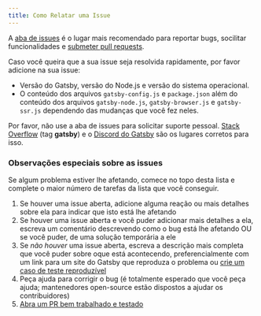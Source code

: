 ```yaml
---
title: Como Relatar uma Issue
---
```


A [aba de issues](https://github.com/gatsbyjs/gatsby/issues) é o lugar mais recomendado para reportar bugs, socilitar funcionalidades e [submeter pull requests](/contributing/how-to-open-a-pull-request/).

Caso você queira que a sua issue seja resolvida rapidamente, por favor adicione na sua issue:

- Versão do Gatsby, versão do Node.js e versão do sistema operacional.
- O conteúdo dos arquivos `gatsby-config.js` e `package.json` além do conteúdo dos arquivos
  `gatsby-node.js`, `gatsby-browser.js` e `gatsby-ssr.js` dependendo das mudanças que você fez neles.

Por favor, não use a aba de issues para solicitar suporte pessoal. [Stack Overflow](https://stackoverflow.com/questions/ask?tags=gatsby) (tag **gatsby**) e o [Discord do Gatsby](https://gatsby.dev/discord) são os lugares corretos para isso.

### Observações especiais sobre as issues

Se algum problema estiver lhe afetando, comece no topo desta lista e complete o maior número de tarefas da lista que você conseguir.

1.  Se houver uma issue aberta, adicione alguma reação ou mais detalhes sobre ela para indicar que isto está lhe afetando
2.  Se houver uma issue aberta e você puder adicionar mais detalhes a ela, escreva um comentário descrevendo como o bug está lhe afetando OU se você puder, de uma solução temporária a ele
3.  Se _não houver_ uma issue aberta, escreva a descrição mais completa que você puder sobre oque está acontecendo, preferencialmente com um link para um site do Gatsby que reproduza o problema ou [crie um caso de teste reproduzível](/contributing/how-to-make-a-reproducible-test-case/)
4.  Peça ajuda para corrigir o bug (é totalmente esperado que você peça ajuda; mantenedores open-source estão dispostos a ajudar os contribuidores)
5.  [Abra um PR bem trabalhado e testado](/contributing/how-to-open-a-pull-request/)